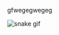 gfwegegwegeg


![snake gif](https://github.com/YOUR_USERNAME/YOUR_USERNAME/blob/output/github-snake-dark.svg)
